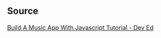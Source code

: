 ## Source

[Build A Music App With Javascript Tutorial - Dev Ed ](https://www.youtube.com/watch?v=2VJlzeEVL8A&list=PLrjGT76l5TkJvH-6ihB27Ga_eODvujGA8)

